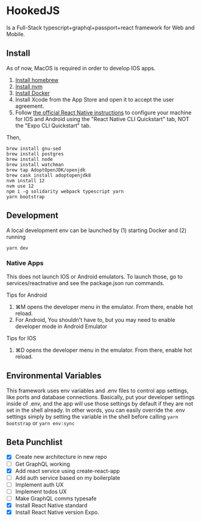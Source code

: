 # HookedJS

Is a Full-Stack typescript+graphql+passport+react framework for Web and Mobile.

## Install

As of now, MacOS is required in order to develop IOS apps.

1. [Install homebrew](https://brew.sh/)
2. [Install nvm](https://github.com/nvm-sh/nvm#install--update-script)
3. [Install Docker](https://docs.docker.com/docker-for-mac/install/)
1. Install Xcode from the App Store and open it to accept the user agreement.
2. Follow [the official React Native instructions](https://facebook.github.io/react-native/docs/getting-started.html) to configure your machine for IOS and Android using the "React Native CLI Quickstart" tab, NOT the "Expo CLI Quickstart" tab.

Then, 

```
brew install gnu-sed
brew install postgres
brew install node
brew install watchman
brew tap AdoptOpenJDK/openjdk
brew cask install adoptopenjdk8
nvm install 12
nvm use 12
npm i -g solidarity webpack typescript yarn
yarn bootstrap
```

## Development

A local development env can be launched by (1) starting Docker and (2) running 

```
yarn dev
```

### Native Apps

This does not launch IOS or Android emulators. To launch those, go to services/reactnative and see the package.json run commands.

Tips for Android
1. ⌘M opens the developer menu in the emulator. From there, enable hot reload.
1. For Android, You shouldn't have to, but you may need to enable developer mode in Android Emulator

Tips for IOS
1. ⌘D opens the developer menu in the emulator. From there, enable hot reload.

## Environmental Variables

This framework uses env variables and .env files to control app settings, 
like ports and database connections. Basically, put your developer settings
inside of .env, and the app will use those settings by default if
they are not set in the shell already. In other words, you can easily 
override the .env settings simply by setting the variable in the 
shell before calling `yarn bootstrap` or `yarn env:sync`


## Beta Punchlist

- [x] Create new architecture in new repo
- [ ] Get GraphQL working
- [x] Add react service using create-react-app
- [ ] Add auth service based on my boilerplate
- [ ] Implement auth UX
- [ ] Implement todos UX
- [ ] Make GraphQL comms typesafe
- [x] Install React Native standard
- [x] Install React Native version Expo.
